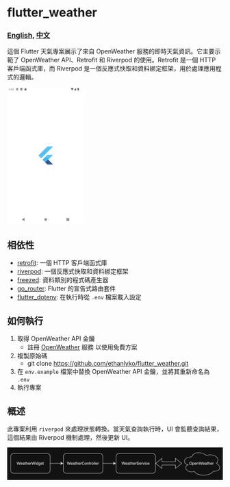 # flutter_weather

### [English](README.md), [中文](README.zh-tw.md)

這個 Flutter 天氣專案展示了來自 OpenWeather 服務的即時天氣資訊。它主要示範了 OpenWeather API、Retrofit 和 Riverpod 的使用。Retrofit 是一個 HTTP 客戶端函式庫，而 Riverpod 是一個反應式快取和資料綁定框架，用於處理應用程式的邏輯。


![app preview](media/app_preview.gif)

## 相依性

   - [retrofit](https://pub.dev/packages/retrofit): 一個 HTTP 客戶端函式庫
   - [riverpod](https://pub.dev/packages/riverpod): 一個反應式快取和資料綁定框架
   - [freezed](https://pub.dev/packages/freezed): 資料類別的程式碼產生器
   - [go_router](https://pub.dev/packages/go_router): Flutter 的宣告式路由套件
   - [flutter_dotenv](https://pub.dev/packages/flutter_dotenv): 在執行時從 `.env` 檔案載入設定

## 如何執行
  1. 取得 OpenWeather API 金鑰
     - 註冊 [OpenWeather]((https://home.openweathermap.org/users/sign_up)) 服務 以使用免費方案
  2. 複製原始碼
     - git clone https://github.com/ethanlyko/flutter_weather.git
  3. 在 `env.example` 檔案中替換 OpenWeather API 金鑰，並將其重新命名為 `.env`
  4. 執行專案

## 概述
此專案利用 `riverpod` 來處理狀態轉換。當天氣查詢執行時，UI 會監聽查詢結果，這個結果由 Riverpod 機制處理，然後更新 UI。


![weather query](media/riverpod_weather.png)